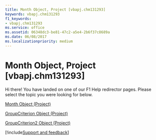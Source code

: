 ```yaml
---
title: Month Object, Project [vbapj.chm131293]
keywords: vbapj.chm131293
f1_keywords:
- vbapj.chm131293
ms.service: office
ms.assetid: 06348dc3-be81-47c2-a5e4-2b6f37c8689a
ms.date: 06/08/2017
ms.localizationpriority: medium
---
```



# Month Object, Project [vbapj.chm131293]

Hi there! You have landed on one of our F1 Help redirector pages. Please select the topic you were looking for below.

[Month Object (Project)](https://msdn.microsoft.com/library/5ee32f12-72aa-fa16-ead2-97949005cd7c%28Office.15%29.aspx)

[GroupCriterion Object (Project)](https://msdn.microsoft.com/library/9c3f7a79-c65f-925c-98ae-c217bd6ed8f7%28Office.15%29.aspx)

[GroupCriterion2 Object (Project)](https://msdn.microsoft.com/library/06047a9d-a9db-43e0-e759-e24560da7128%28Office.15%29.aspx)

[!include[Support and feedback](~/includes/feedback-boilerplate.md)]